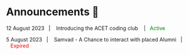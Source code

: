 # Announcements 📢
 <div class="announcement">
    <p>12 August 2023&nbsp;&nbsp;&nbsp;|&nbsp;&nbsp;&nbsp; Introducing the ACET coding club &nbsp;&nbsp;&nbsp;|&nbsp;&nbsp;&nbsp;<a style="color:green;text-decoration:none;">Active</a></p>
  </div>

  <div class="announcement">
    <p>5 August 2023&nbsp;&nbsp;&nbsp;|&nbsp;&nbsp;&nbsp; Samvad - A Chance to interact with placed Alumni&nbsp;&nbsp;&nbsp;|&nbsp;&nbsp;&nbsp;<a style="color:red;text-decoration:none;">Expired</a></p>
  </div>

